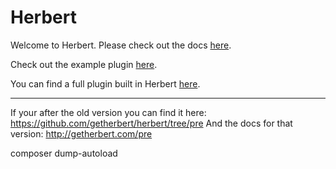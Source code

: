 Herbert
===============

Welcome to Herbert. Please check out the docs [here](http://getherbert.com/).

Check out the example plugin [here](https://github.com/getherbert/example-plugin).

You can find a full plugin built in Herbert [here](https://github.com/bigbitecreative/wordpress-socializr).

---
If your after the old version you can find it here: https://github.com/getherbert/herbert/tree/pre
And the docs for that version: http://getherbert.com/pre




composer dump-autoload
